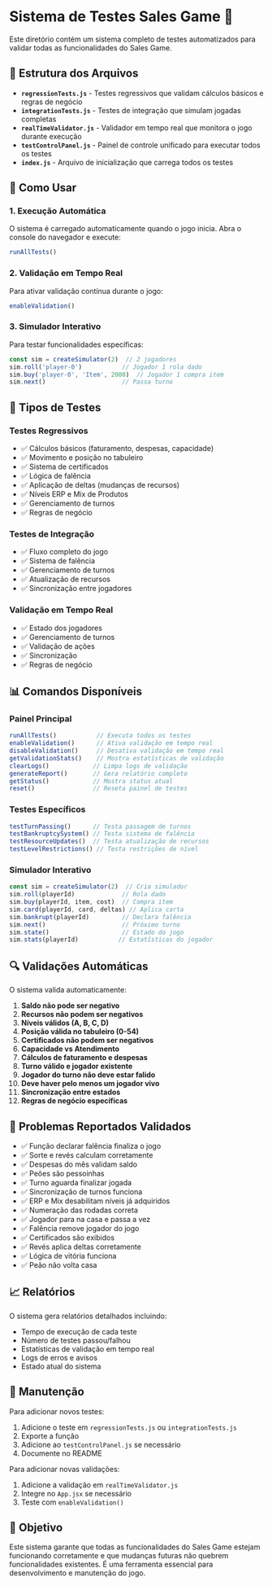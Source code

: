 # Sistema de Testes Sales Game 🧪

Este diretório contém um sistema completo de testes automatizados para validar todas as funcionalidades do Sales Game.

## 📁 Estrutura dos Arquivos

- **`regressionTests.js`** - Testes regressivos que validam cálculos básicos e regras de negócio
- **`integrationTests.js`** - Testes de integração que simulam jogadas completas
- **`realTimeValidator.js`** - Validador em tempo real que monitora o jogo durante execução
- **`testControlPanel.js`** - Painel de controle unificado para executar todos os testes
- **`index.js`** - Arquivo de inicialização que carrega todos os testes

## 🚀 Como Usar

### 1. Execução Automática
O sistema é carregado automaticamente quando o jogo inicia. Abra o console do navegador e execute:

```javascript
runAllTests()
```

### 2. Validação em Tempo Real
Para ativar validação contínua durante o jogo:

```javascript
enableValidation()
```

### 3. Simulador Interativo
Para testar funcionalidades específicas:

```javascript
const sim = createSimulator(2)  // 2 jogadores
sim.roll('player-0')           // Jogador 1 rola dado
sim.buy('player-0', 'Item', 2000)  // Jogador 1 compra item
sim.next()                     // Passa turno
```

## 🧪 Tipos de Testes

### Testes Regressivos
- ✅ Cálculos básicos (faturamento, despesas, capacidade)
- ✅ Movimento e posição no tabuleiro
- ✅ Sistema de certificados
- ✅ Lógica de falência
- ✅ Aplicação de deltas (mudanças de recursos)
- ✅ Níveis ERP e Mix de Produtos
- ✅ Gerenciamento de turnos
- ✅ Regras de negócio

### Testes de Integração
- ✅ Fluxo completo do jogo
- ✅ Sistema de falência
- ✅ Gerenciamento de turnos
- ✅ Atualização de recursos
- ✅ Sincronização entre jogadores

### Validação em Tempo Real
- ✅ Estado dos jogadores
- ✅ Gerenciamento de turnos
- ✅ Validação de ações
- ✅ Sincronização
- ✅ Regras de negócio

## 📊 Comandos Disponíveis

### Painel Principal
```javascript
runAllTests()           // Executa todos os testes
enableValidation()      // Ativa validação em tempo real
disableValidation()     // Desativa validação em tempo real
getValidationStats()    // Mostra estatísticas de validação
clearLogs()            // Limpa logs de validação
generateReport()       // Gera relatório completo
getStatus()            // Mostra status atual
reset()                // Reseta painel de testes
```

### Testes Específicos
```javascript
testTurnPassing()      // Testa passagem de turnos
testBankruptcySystem() // Testa sistema de falência
testResourceUpdates()  // Testa atualização de recursos
testLevelRestrictions() // Testa restrições de nível
```

### Simulador Interativo
```javascript
const sim = createSimulator(2)  // Cria simulador
sim.roll(playerId)             // Rola dado
sim.buy(playerId, item, cost)  // Compra item
sim.card(playerId, card, deltas) // Aplica carta
sim.bankrupt(playerId)         // Declara falência
sim.next()                     // Próximo turno
sim.state()                    // Estado do jogo
sim.stats(playerId)           // Estatísticas do jogador
```

## 🔍 Validações Automáticas

O sistema valida automaticamente:

1. **Saldo não pode ser negativo**
2. **Recursos não podem ser negativos**
3. **Níveis válidos (A, B, C, D)**
4. **Posição válida no tabuleiro (0-54)**
5. **Certificados não podem ser negativos**
6. **Capacidade vs Atendimento**
7. **Cálculos de faturamento e despesas**
8. **Turno válido e jogador existente**
9. **Jogador do turno não deve estar falido**
10. **Deve haver pelo menos um jogador vivo**
11. **Sincronização entre estados**
12. **Regras de negócio específicas**

## 🐛 Problemas Reportados Validados

- ✅ Função declarar falência finaliza o jogo
- ✅ Sorte e revés calculam corretamente
- ✅ Despesas do mês validam saldo
- ✅ Peões são pessoinhas
- ✅ Turno aguarda finalizar jogada
- ✅ Sincronização de turnos funciona
- ✅ ERP e Mix desabilitam níveis já adquiridos
- ✅ Numeração das rodadas correta
- ✅ Jogador para na casa e passa a vez
- ✅ Falência remove jogador do jogo
- ✅ Certificados são exibidos
- ✅ Revés aplica deltas corretamente
- ✅ Lógica de vitória funciona
- ✅ Peão não volta casa

## 📈 Relatórios

O sistema gera relatórios detalhados incluindo:
- Tempo de execução de cada teste
- Número de testes passou/falhou
- Estatísticas de validação em tempo real
- Logs de erros e avisos
- Estado atual do sistema

## 🔧 Manutenção

Para adicionar novos testes:

1. Adicione o teste em `regressionTests.js` ou `integrationTests.js`
2. Exporte a função
3. Adicione ao `testControlPanel.js` se necessário
4. Documente no README

Para adicionar novas validações:

1. Adicione a validação em `realTimeValidator.js`
2. Integre no `App.jsx` se necessário
3. Teste com `enableValidation()`

## 🎯 Objetivo

Este sistema garante que todas as funcionalidades do Sales Game estejam funcionando corretamente e que mudanças futuras não quebrem funcionalidades existentes. É uma ferramenta essencial para desenvolvimento e manutenção do jogo.
